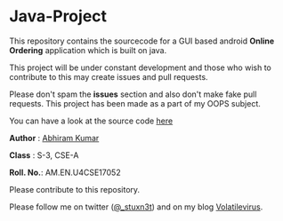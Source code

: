 # Java-Project

This repository contains the sourcecode for a GUI based android **Online Ordering** application which is built on java.

This project will be under constant development and those who wish to contribute to this may create issues and pull requests.

Please don't spam the **issues** section and also don't make fake pull requests. This project has been made as a part of my OOPS subject.

You can have a look at the source code [here](https://github.com/stuxnet999/Java-Project/blob/master/JustJava/app/src/main/java/com/example/android/justjava/MainActivity.java)

**Author** : [Abhiram Kumar](https://twitter.com/_stuxn3t)

**Class**  : S-3, CSE-A

**Roll. No.**: AM.EN.U4CSE17052

Please contribute to this repository.

Please follow me on twitter ([@_stuxn3t](https://twitter.com/_stuxn3t)) and on my blog [Volatilevirus](https://volatilevirus.home.blog/).


